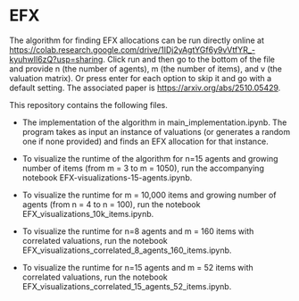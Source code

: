 # EFX
The algorithm for finding EFX allocations can be run directly online at https://colab.research.google.com/drive/1IDj2yAgtYGf6y9vVtfYR_-kyuhwIl6zQ?usp=sharing. 
Click run and then go to the bottom of the file and provide n (the number of agents), m (the number of items), and v (the valuation matrix). Or press enter for each option to skip it and go with a default setting. 
The associated paper is https://arxiv.org/abs/2510.05429.

This repository contains the following files.

- The implementation of the algorithm in main_implementation.ipynb. The program takes as input an instance of valuations (or generates a random one if none provided) and finds an EFX allocation for that instance. 

- To visualize the runtime of the algorithm for n=15 agents and growing number of items (from m = 3 to m = 1050), run the accompanying notebook EFX-visualizations-15-agents.ipynb.
- To visualize the runtime for m = 10,000 items and growing number of agents (from n = 4 to n = 100), run the notebook EFX_visualizations_10k_items.ipynb.
- To visualize the runtime for n=8 agents and m = 160 items with correlated valuations, run the notebook EFX_visualizations_correlated_8_agents_160_items.ipynb.
- To visualize the runtime for n=15 agents and m = 52 items with correlated valuations, run the notebook EFX_visualizations_correlated_15_agents_52_items.ipynb.

